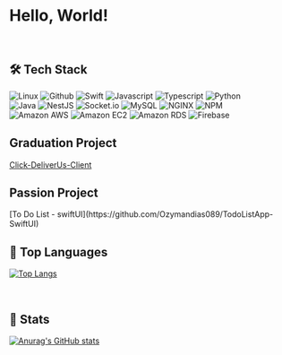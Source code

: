 # Hello, World!
<br/>

<h2> 🛠 Tech Stack</h2>

![Linux](https://img.shields.io/badge/Linux-FCC624?style=for-the-badge&logo=linux&logoColor=white)
![Github](https://img.shields.io/badge/GitHub-181717?style=for-the-badge&logo=GitHub&logoColor=white)
![Swift](https://img.shields.io/badge/Swift-F05138?style=for-the-badge&logo=Swift&logoColor=white)
![Javascript](https://img.shields.io/badge/Javascript-F7DF1E.svg?&style=for-the-badge&logo=Javascript&logoColor=white)
![Typescript](https://img.shields.io/badge/Typescript-3178C6.svg?&style=for-the-badge&logo=Typescript&logoColor=white)
![Python](https://img.shields.io/badge/Python-3776AB.svg?&style=for-the-badge&logo=Python&logoColor=white)
<br/>
![Java](https://img.shields.io/badge/Java-007396.svg?&style=for-the-badge&logo=Java&logoColor=white)
![NestJS](https://img.shields.io/badge/NestJS-E0234E.svg?&style=for-the-badge&logo=NestJS&logoColor=white)
![Socket.io](https://img.shields.io/badge/Socket.io-010101.svg?&style=for-the-badge&logo=Socket.io&logoColor=white)
![MySQL](https://img.shields.io/badge/MySQL-4479A1.svg?&style=for-the-badge&logo=MySQL&logoColor=white)
![NGINX](https://img.shields.io/badge/NGINX-009639.svg?&style=for-the-badge&logo=NGINX&logoColor=white)
![NPM](https://img.shields.io/badge/NPM-CB3837.svg?&style=for-the-badge&logo=NPM&logoColor=white)
<br/>
![Amazon AWS](https://img.shields.io/badge/Amazon%20AWS-232F3E?style=for-the-badge&logo=amazonaws&logoColor=white)
![Amazon EC2](https://img.shields.io/badge/Amazon%20EC2-FF9900.svg?style=for-the-badge&logo=Amazon%20EC2&logoColor=white)
![Amazon RDS](https://img.shields.io/badge/Amazon%20RDS-527FFF.svg?style=for-the-badge&logo=Amazon%20RDS&logoColor=white)
![Firebase](https://img.shields.io/badge/Firebase-FFCA28?style=for-the-badge&logo=firebase&logoColor=black)
<br/>

<h2>Graduation Project</h2>

[Click-DeliverUs-Client](https://github.com/ClickDeliverUs/ClickDeliverUs-server2)

<h2>Passion Project</h2>
[To Do List - swiftUI](https://github.com/Ozymandias089/TodoListApp-SwiftUI)
<br/>

<h2> 🏅 Top Languages</h2>

[![Top Langs](https://github-readme-stats.vercel.app/api/top-langs/?username=Ozymandias089&layout=compact)](https://github.com/delay-100/github-readme-stats)

<br/>

<h2> 📌 Stats</h2>

[![Anurag's GitHub stats](https://github-readme-stats.vercel.app/api?username=Ozymandias089)](https://github.com/anuraghazra/github-readme-stats)

<!--
**This** is a ✨ _special_ ✨ repository because its `README.md` (this file) appears on your GitHub profile.

Here are some ideas to get you started:

- 🔭 I’m currently working on ...
- 🌱 I’m currently learning ...
- 👯 I’m looking to collaborate on ...
- 🤔 I’m looking for help with ...
- 💬 Ask me about ...
- 📫 How to reach me: ...
- 😄 Pronouns: ...
- ⚡ Fun fact: ...
-->
